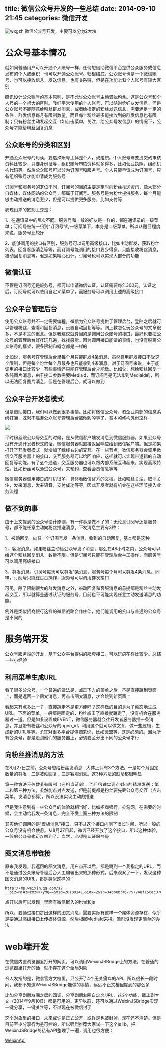 title: 微信公众号开发的一些总结
date: 2014-09-10 21:45
categories: 微信开发  
---
![wxgzh](http://pic.kyfxbl.com/a26.jpg)
微信公众号开发，主要可以分为2大块
<!--more-->

# 公众号基本情况

就如同普通用户可以开通个人账号一样，任何想借助微信平台提供公众服务或信息发布的个人或组织，也可以开通公众账号。归根结底，公众账号也是一个微信账号，也可以接收信息，发送信息，也有关系链，但是在功能上和个人账号有较大区别

腾讯设计公众账号的基本原则，是不允许公众账号主动骚扰粉丝。这是公众号和个人号的一个很大的区别。我们平常使用的个人账号，可以随时给好友发信息，但是公众账号不能随意给粉丝群发消息，或者给指定的粉丝发送信息，需要满足一定的条件：群发信息每月有限制数量，而且每个粉丝最多能接收到的群发信息也有限制；只有粉丝主动发起交互（如点击菜单，关注，给公众号发信息）的情况下，公众号才能给粉丝回复消息

## 公众账号的分类和区别

开通公众账号的时候，要选择账号主体是个人，或组织。个人账号需要提交的审核资料比较少，只要身份证等，组织账号审核资料就多得多，比如营业执照，组织机构代码等。然后公众账号可以分为订阅号和服务号。个人只能申请成为订阅号，只有组织账号才能申请成为服务号

订阅号和服务号的定位不同，订阅号的目的主要是定时向粉丝推送资讯，像大部分自媒体，媒体网站的公众号，都属于订阅号。服务号是为粉丝提供服务，每个月能够主动推送的消息更少，但是可以提供更多服务，比如支付等

表现出来的区别主要是：

1、在通讯录中的层次不同。服务号和一般的好友是一样的，都在通讯录的一级菜单；订阅号被统一归到“订阅号”的一级菜单下，本身是二级菜单。所以从醒目程度来说，服务号比较好

2、能够调用的接口有区别，服务号可以调用高级接口，比如主动群发，获取粉丝列表，回复客服消息等等，而订阅号能调用的接口要少得多，只能接收粉丝消息，被动回复消息等。但是如果精心设计，订阅号也可以实现大部分的功能

## 微信认证

不管是订阅号还是服务号，都可以申请微信认证。认证需要每年300元。认证之后，订阅号就可以使用自定义菜单了，而服务号可以调用上述的高级接口

## 公众平台管理后台

使用公众账号并不一定需要编程，微信为公众账号提供了管理后台，登陆之后就可以管理粉丝，查看和回复消息，设置自动回复等等。网上教怎么玩公众号的文章很多，不是本文的重点。但是我建议就算目的是调用公众账号的接口，最好也要把公众号的管理后台好好玩几遍，找找感觉。因为调用接口能做的事情，也没有脱离公众账号的框架，很多限制和概念都是一样的

比如说，服务号在管理后台里每个月只能群发4条消息，虽然调用群发接口不受这个限制，但是每个粉丝每个月最多也只能收到4条消息。对于订阅号来说，由于能调用的接口比较少，有些事情还只能在管理后台才能做。比如说，想给粉丝回复一条纯图片消息，由于接口参数需要MediaId，而订阅号是无法拿到MediaId的，所以无法回复图片消息，但是在管理后台，就可以做到

## 公众平台开发者模式

但是借助接口，我们可以做到很多事情。比如将微信公众号，和企业内部的信息系统打通，这就不是用公众账号管理后台能做到的事了。基本的结构类似这样：

![](http://img.blog.csdn.net/20140805111419312)

平时粉丝跟公众号交互的时候，是从微信客户端发消息到微信服务器，如果公众号没有开通开发者模式的话，微信服务器就直接返回响应给到微信客户端。但是如果打开了开发者模式，就增加了绿线右边的交互。在一些节点，微信服务器会调用微信交互服务器上的接口，交互服务器可以给回响应，这样就可以实现带逻辑的自动回复等功能。有了这个通道，交互服务器也可以跟内部系统互动起来，实现高级特性。比如粉丝可以通过公众号，来预约，查看会员信息等等

微信服务器调用接口的时机很多，具体看微信官方的文档。比如粉丝关注，取消关注，发来消息，发来语音，支付成功等等，因此开发者就有机会在这些环节接入业务流程

## 做不到的事

由于上文提到的公众号设计原则，有一件事是做不了的：无论是订阅号还是服务号，都不能任意主动向粉丝推送消息。下发消息主要有3种：

1、被动回复。向任一个订阅号发一条消息，收到的自动回复，基本都是这种

2、客服消息。如果粉丝主动给公众号发了消息，那么在48小时之内，公众号可以给这个粉丝回复消息，数量不限。但是订阅号只能在管理后台手工操作，而服务号可以调用高级接口

3、群发消息。订阅号每天可以群发1条消息，服务号每个月可以群发4条消息。同样，订阅号只能在后台操作，服务号可以调用群发接口

可见，除了限制很大的群发消息之外，被动回复和客服消息的前提都是粉丝主动发起交互，所以就算是通过认证的服务号，目前也不可能实现任意主动发送消息的功能。

例外是类似招商银行这样的微信战略合作伙伴，他们能调用的接口与普通的公众号是不同的

# 服务端开发

公众号服务端的开发，基于公众平台提供的那套接口，可以玩的花样比较少。总结一些小经验

## 利用菜单生成URL

看了很多公众号，一个普遍的做法是，点击下方的菜单之后，不是直接跳到页面上，而是返回一个图文消息，再点击图文消息，才会跳到新页面上

看起来有点多此一举，直接跳走不是更方便吗？这样做的目的是为了动态地生成URL。下面的菜单，一般都是固定的，粉丝点击了直接就跳走了，没有机会在服务器过一道。但是如果设置成EVENT，微信服务器就会往开发者服务器推一条消息，并且带有粉丝和公众号的open_id，利用这个就可以做文章，做一些逻辑，生成新的URL等等。尤其对很多平台提供商来说，比如微盟等，这是必须的。因为所有公众号，都是走到他们的服务器上，必须要区分出不同的公众号才行

## 向粉丝推消息的方法

在8月27日之前，公众号想给粉丝发消息，大体上只有3个方法。一是每个月固定数量的群发，二是被动回复，三是客服消息。这3种方法的缺陷都很明显

第一种方法不仅数量有限制（还相当苛刻），而且很难实现点对点的精准发送；第二和第三种方法，虽然能点对点发送，但是前提都是粉丝要先跟公众号交互（点击菜单，发消息都算），所以没法实现主动的推送

但是我注意到有一些公众号的体验就相当好，比如招商银行，拉勾网，在需要的时候，会主动给我发一条消息，完全不受上面三种方法的限制

其实他们调用的是“模板消息”接口，只不过这个接口内测了很长时间，所以一般的公众号没有机会使用。从8月27日起，微信已经开放了这个接口，所以这种体验，一般的公众号也可以做到了。当然，必须是认证服务号

## 图文消息带链接

原来我发现，我返回的图文消息，用户点开以后，都是跳到一个我指定的URL，而不是通过公众账号管理后台人工编辑出来的那种形式。后来观察了一下，发现这种图文消息的URL，都是类似这样的：

```
http://mp.weixin.qq.com/s?__biz=MjAzNzMzNTkyMQ==&mid=201391418&idx=2&sn=34bbeb346775724ef15cec07de66b3a3#rd
```

点开以后可以发现，里面有微信嵌入的html和js

所以，要通过接口拼出这样的图文消息，需要实际有这样一个媒体资源存在，似乎是要通过高级接口上传媒体资源，然后根据MediaId来拼。暂时没发现更简单的办法

# web端开发

在微信内置浏览器里打开的网页，可以调用WeixinJSBridge上的方法，在普通的浏览器里打开的话，就不存在这个全局对象

令人发指的是，微信官方文档里，只公开了4个无关痛痒的API。所以很长一段时间，我都不知道WeixinJSBridge能做的事情，远远不止文档里提到的那么多

比如分享到朋友圈之后的回调，分享到朋友圈自定义URL，这2个功能，截止到本文（2014年9月10日）都是可用的。更早以前，还可以通过WeixinJSBridge实现一键分享，一键关注等，不过现在被微信封了

这个对象里的接口，未来或许是正式公开，或许是也被封掉，现在还不清楚。但是目前至少分享行为是可控的，所以强烈推荐大家试一下这个js lib，把WeixinJSBridge的私有API整理了一遍，调用也很方便：

[WeixinApi](https://github.com/zxlie/WeixinApi)